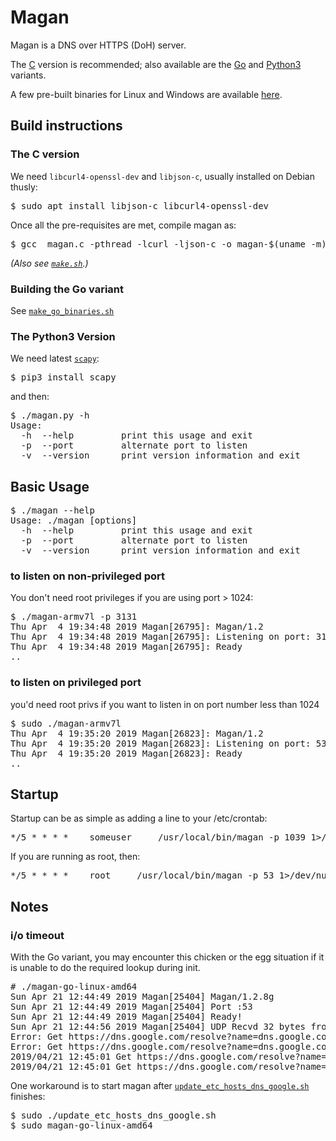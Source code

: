 # Magan

Magan is a DNS over HTTPS (DoH) server. 

The [C](https://github.com/evuraan/Magan/blob/master/src/magan.c) version is recommended; also available are the [Go](https://github.com/evuraan/Magan/blob/master/src/magan_go.go)  and [Python3](https://github.com/evuraan/Magan/blob/master/src/magan.py) variants. 

A few pre-built binaries for Linux and Windows are available [here](https://github.com/evuraan/Magan/tree/master/bin).

## Build instructions

### The C version


We need `libcurl4-openssl-dev` and `libjson-c`, usually installed on Debian thusly:
<pre>
$ sudo apt install libjson-c libcurl4-openssl-dev
</pre>
Once all the pre-requisites are met, compile magan as:
<pre>
$ gcc  magan.c -pthread -lcurl -ljson-c -o magan-$(uname -m) 
</pre>
<i>(Also see [`make.sh`](https://github.com/evuraan/Magan/blob/master/scripts/make.sh).)</i>

### Building the Go variant
See [`make_go_binaries.sh`](https://github.com/evuraan/Magan/blob/master/scripts/make_go_binaries.sh) 

### The Python3 Version
We need latest [`scapy`](https://github.com/secdev/scapy):

<pre>
$ pip3 install scapy
</pre>
and then:
<pre>
$ ./magan.py -h
Usage:
  -h  --help         print this usage and exit
  -p  --port         alternate port to listen
  -v  --version      print version information and exit
</pre>



## Basic Usage

<pre>
$ ./magan --help
Usage: ./magan [options]
  -h  --help         print this usage and exit
  -p  --port         alternate port to listen
  -v  --version      print version information and exit
</pre>


### to listen on non-privileged port
You don't need root privileges if you are using port > 1024: 
<pre>
$ ./magan-armv7l -p 3131
Thu Apr  4 19:34:48 2019 Magan[26795]: Magan/1.2
Thu Apr  4 19:34:48 2019 Magan[26795]: Listening on port: 3131
Thu Apr  4 19:34:48 2019 Magan[26795]: Ready
..
</pre>


### to listen on privileged port

you'd need root privs if you want to listen in on port number less than 1024
<pre>
$ sudo ./magan-armv7l 
Thu Apr  4 19:35:20 2019 Magan[26823]: Magan/1.2
Thu Apr  4 19:35:20 2019 Magan[26823]: Listening on port: 53
Thu Apr  4 19:35:20 2019 Magan[26823]: Ready
..
</pre> 

## Startup

Startup can be as simple as adding a line to your /etc/crontab:
<pre>
*/5 * * * *    someuser     /usr/local/bin/magan -p 1039 1>/dev/null 2>/dev/null
</pre>
If you are running as root, then:
<pre>
*/5 * * * *    root     /usr/local/bin/magan -p 53 1>/dev/null 2>/dev/null
</pre>

## Notes
### i/o timeout
With the Go variant, you may encounter this chicken or the egg situation if it is unable to do the required lookup during init. 
<pre>
# ./magan-go-linux-amd64 
Sun Apr 21 12:44:49 2019 Magan[25404] Magan/1.2.8g
Sun Apr 21 12:44:49 2019 Magan[25404] Port :53
Sun Apr 21 12:44:49 2019 Magan[25404] Ready!
Sun Apr 21 12:44:56 2019 Magan[25404] UDP Recvd 32 bytes from 127.0.0.1:54952
Error: Get https://dns.google.com/resolve?name=dns.google.com.&type=AAAA: dial tcp: lookup dns.google.com on 127.0.0.1:53: read udp 127.0.0.1:54952->127.0.0.1:53: i/o timeout
Error: Get https://dns.google.com/resolve?name=dns.google.com.&type=A: dial tcp: lookup dns.google.com on 127.0.0.1:53: read udp 127.0.0.1:54952->127.0.0.1:53: i/o timeout
2019/04/21 12:45:01 Get https://dns.google.com/resolve?name=dns.google.com.&type=AAAA: dial tcp: lookup dns.google.com on 127.0.0.1:53: read udp 127.0.0.1:54952->127.0.0.1:53: i/o timeout
2019/04/21 12:45:01 Get https://dns.google.com/resolve?name=dns.google.com.&type=A: dial tcp: lookup dns.google.com on 127.0.0.1:53: read udp 127.0.0.1:54952->127.0.0.1:53: i/o timeout
</pre>

One workaround is to start magan after [`update_etc_hosts_dns_google.sh`](https://github.com/evuraan/Magan/blob/master/scripts/update_etc_hosts_dns_google.sh) finishes:

<pre>
$ sudo ./update_etc_hosts_dns_google.sh 
$ sudo magan-go-linux-amd64
</Pre>
